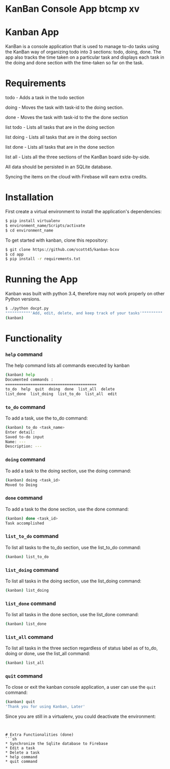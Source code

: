 # KanBan Console App btcmp xv


# Kanban App
KanBan is a console application that is used to manage to-do tasks using the KanBan way of organizing todo into 3 sections: todo, doing, done. The app also tracks the time taken on a particular task and displays each task in the doing and done section with the time-taken so far on the task.

# Requirements
todo <task name> - Adds a task in the todo section

doing <task-id>  - Moves the task with task-id to the doing section.

done <task-id>  - Moves the task with task-id to the the done section

list todo  - Lists all tasks that are in the doing section

list doing  - Lists all tasks that are in the doing section

list done  - Lists all tasks that are in the done section

list all  - Lists all the three sections of the KanBan board side-by-side.

All data should be persisted in an SQLite database.

Syncing the items on the cloud with Firebase will earn extra credits.


# Installation
First create a virtual environment to install the application's dependencies:
```sh
$ pip install virtualenv
$ environment_name/Scripts/activate
$ cd environment_name
```
To get started with kanban, clone this repository: 
```sh
$ git clone https://github.com/scott45/kanban-bcxv
$ cd app
$ pip install -r requirements.txt
```

# Running the App
Kanban was built with python 3.4, therefore may not work properly on other Python versions.
```sh
$ ./python docpt.py
"""""""""""'Add, edit, delete, and keep track of your tasks'"""""""""
(kanban)
```

# Functionality
### `help` command
The help command lists all commands executed by kanban
```sh
(kanban) help
Documented commands :
========================================
to_do  help  quit  doing  done  list_all  delete
list_done  list_doing  list_to_do  list_all  edit
```

### `to_do` command
To add a task, use the to_do command:
```sh
(kanban) to_do <task_name>
Enter detail: 
Saved to-do input
Name: ---
Description: ---
```


### `doing` command
To add a task to the doing section, use the doing command:
```sh
(kanban) doing <task_id>
Moved to Doing
```


### `done` command
To add a task to the done section, use the done command:
```sh
(kanban) done <task_id>
Task accomplished
```

### `list_to_do` command
To list all tasks to the to_do section, use the list_to_do command:
```sh
(kanban) list_to_do
```

### `list_doing` command
To list all tasks in the doing section, use the list_doing command:
```sh
(kanban) list_doing
```

### `list_done` command
To list all tasks in the done section, use the list_done command:
```sh
(kanban) list_done
```

### `list_all` command
To list all tasks in the three section regardless of status label as of to_do, doing or done, use the list_all command:
```sh
(kanban) list_all
```

### `quit` command
To close or exit the kanban console application, a user can use the `quit` command:
```sh
(kanban) quit
'Thank you for using Kanban, Later'
```
Since you are still in a virtualenv, you could deactivate the environment:
```


# Extra Functionalities (done)
```sh
* Synchronize the Sqlite database to Firebase
* Edit a task
* Delete a task
* help command
* quit command
```
